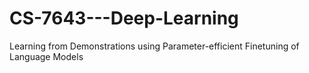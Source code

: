 # CS-7643---Deep-Learning
Learning from Demonstrations using Parameter-efficient Finetuning of Language Models

